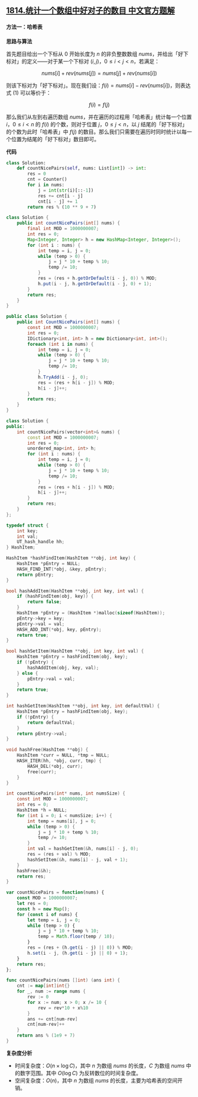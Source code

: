 ## [1814.统计一个数组中好对子的数目 中文官方题解](https://leetcode.cn/problems/count-nice-pairs-in-an-array/solutions/100000/tong-ji-yi-ge-shu-zu-zhong-hao-dui-zi-de-ywux)
#### 方法一：哈希表

**思路与算法**

首先题目给出一个下标从 $0$ 开始长度为 $n$ 的非负整数数组 $\textit{nums}$，并给出「好下标对」的定义——对于某一个下标对 $(i, j)$，$0 \le i < j < n$，若满足：

$$\textit{nums}[i] + \textit{rev}(\textit{nums}[j]) = \textit{nums}[j] + \textit{rev}(\textit{nums}[i]) \tag{1}$$

则该下标对为「好下标对」。现在我们设：$f(i) = \textit{nums}[i] - \textit{rev}(\textit{nums}[i])$，则表达式 $(1)$ 可以等价于：

$$f(i) = f(j) \tag{2}$$

那么我们从左到右遍历数组 $\textit{nums}$，并在遍历的过程用「哈希表」统计每一个位置 $i$，$0 \le i < n$ 的 $f(i)$ 的个数，则对于位置 $j$，$0 \le j < n$，以 $j$ 结尾的「好下标对」的个数为此时「哈希表」中 $f(j)$ 的数目。那么我们只需要在遍历时同时统计以每一个位置为结尾的「好下标对」数目即可。

**代码**

```Python [sol1-Python3]
class Solution:
    def countNicePairs(self, nums: List[int]) -> int:
        res = 0
        cnt = Counter()
        for i in nums:
            j = int(str(i)[::-1])
            res += cnt[i - j]
            cnt[i - j] += 1
        return res % (10 ** 9 + 7)
```

```Java [sol1-Java]
class Solution {
    public int countNicePairs(int[] nums) {
        final int MOD = 1000000007;
        int res = 0;
        Map<Integer, Integer> h = new HashMap<Integer, Integer>();
        for (int i : nums) {
            int temp = i, j = 0;
            while (temp > 0) {
                j = j * 10 + temp % 10;
                temp /= 10;
            }
            res = (res + h.getOrDefault(i - j, 0)) % MOD;
            h.put(i - j, h.getOrDefault(i - j, 0) + 1);
        }
        return res;
    }
}
```

```C# [sol1-C#]
public class Solution {
    public int CountNicePairs(int[] nums) {
        const int MOD = 1000000007;
        int res = 0;
        IDictionary<int, int> h = new Dictionary<int, int>();
        foreach (int i in nums) {
            int temp = i, j = 0;
            while (temp > 0) {
                j = j * 10 + temp % 10;
                temp /= 10;
            }
            h.TryAdd(i - j, 0);
            res = (res + h[i - j]) % MOD;
            h[i - j]++;
        }
        return res;
    }
}
```

```C++ [sol1-C++]
class Solution {
public:
    int countNicePairs(vector<int>& nums) {
        const int MOD = 1000000007;
        int res = 0;
        unordered_map<int, int> h;
        for (int i : nums) {
            int temp = i, j = 0;
            while (temp > 0) {
                j = j * 10 + temp % 10;
                temp /= 10;
            }
            res = (res + h[i - j]) % MOD;
            h[i - j]++;
        }
        return res;
    }
};
```

```C [sol1-C]
typedef struct {
    int key;
    int val;
    UT_hash_handle hh;
} HashItem; 

HashItem *hashFindItem(HashItem **obj, int key) {
    HashItem *pEntry = NULL;
    HASH_FIND_INT(*obj, &key, pEntry);
    return pEntry;
}

bool hashAddItem(HashItem **obj, int key, int val) {
    if (hashFindItem(obj, key)) {
        return false;
    }
    HashItem *pEntry = (HashItem *)malloc(sizeof(HashItem));
    pEntry->key = key;
    pEntry->val = val;
    HASH_ADD_INT(*obj, key, pEntry);
    return true;
}

bool hashSetItem(HashItem **obj, int key, int val) {
    HashItem *pEntry = hashFindItem(obj, key);
    if (!pEntry) {
        hashAddItem(obj, key, val);
    } else {
        pEntry->val = val;
    }
    return true;
}

int hashGetItem(HashItem **obj, int key, int defaultVal) {
    HashItem *pEntry = hashFindItem(obj, key);
    if (!pEntry) {
        return defaultVal;
    }
    return pEntry->val;
}

void hashFree(HashItem **obj) {
    HashItem *curr = NULL, *tmp = NULL;
    HASH_ITER(hh, *obj, curr, tmp) {
        HASH_DEL(*obj, curr);  
        free(curr);             
    }
}

int countNicePairs(int* nums, int numsSize) {
    const int MOD = 1000000007;
    int res = 0;
    HashItem *h = NULL;
    for (int i = 0; i < numsSize; i++) {
        int temp = nums[i], j = 0;
        while (temp > 0) {
            j = j * 10 + temp % 10;
            temp /= 10;
        }
        int val = hashGetItem(&h, nums[i] - j, 0);
        res = (res + val) % MOD;
        hashSetItem(&h, nums[i] - j, val + 1);
    }
    hashFree(&h);
    return res;
}
```

```JavaScript [sol1-JavaScript]
var countNicePairs = function(nums) {
    const MOD = 1000000007;
    let res = 0;
    const h = new Map();
    for (const i of nums) {
        let temp = i, j = 0;
        while (temp > 0) {
            j = j * 10 + temp % 10;
            temp = Math.floor(temp / 10);
        }
        res = (res + (h.get(i - j) || 0)) % MOD;
        h.set(i - j, (h.get(i - j) || 0) + 1);
    }
    return res;
};
```

```go [sol1-Golang]
func countNicePairs(nums []int) (ans int) {
    cnt := map[int]int{}
    for _, num := range nums {
        rev := 0
        for x := num; x > 0; x /= 10 {
            rev = rev*10 + x%10
        }
        ans += cnt[num-rev]
        cnt[num-rev]++
    }
    return ans % (1e9 + 7)
}
```

**复杂度分析**

- 时间复杂度：$O(n \times \log C)$，其中 $n$ 为数组 $\textit{nums}$ 的长度，$C$ 为数组 $\textit{nums}$ 中的数字范围。其中 $O(\log C)$ 为反转数位的时间复杂度。
- 空间复杂度：$O(n)$，其中 $n$ 为数组 $\textit{nums}$ 的长度，主要为哈希表的空间开销。